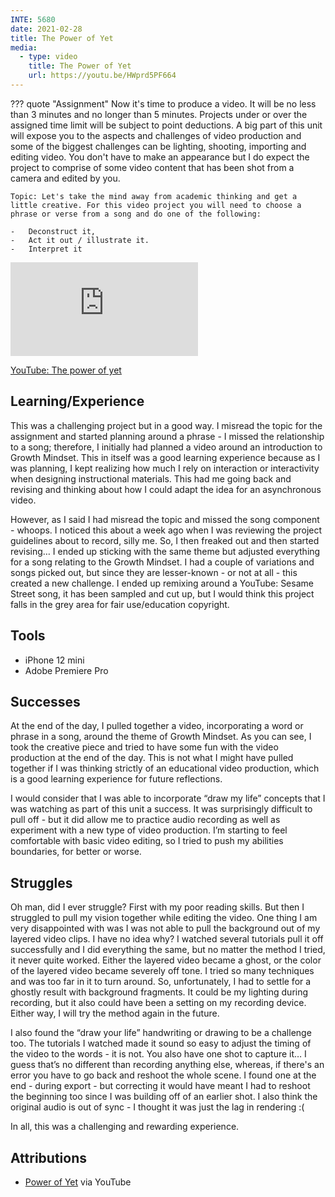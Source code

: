 ```yaml
---
INTE: 5680
date: 2021-02-28
title: The Power of Yet
media:
  - type: video
    title: The Power of Yet
    url: https://youtu.be/HWprd5PF664
---
```


??? quote "Assignment"
    Now it's time to produce a video. It will be no less than 3 minutes and no longer than 5 minutes. Projects under or over the assigned time limit will be subject to point deductions. A big part of this unit will expose you to the aspects and challenges of video production and some of the biggest challenges can be lighting, shooting, importing and editing video. You don't have to make an appearance but I do expect the project to comprise of some video content that has been shot from a camera and edited by you.

    Topic: Let's take the mind away from academic thinking and get a little creative. For this video project you will need to choose a phrase or verse from a song and do one of the following:

    -   Deconstruct it,
    -   Act it out / illustrate it.
    -   Interpret it

<div class="aspect-ratio aspect-ratio--16-9">
  <iframe class="aspect-ratio--content" src="https://www.youtube-nocookie.com/embed/HWprd5PF664" title="YouTube video player" frameborder="0" allow="accelerometer; autoplay; clipboard-write; encrypted-media; gyroscope; picture-in-picture" allowfullscreen></iframe>
</div>

[YouTube: The power of yet](https://youtu.be/HWprd5PF664)

## Learning/Experience

This was a challenging project but in a good way. I misread the topic for the assignment and started planning around a phrase - I missed the relationship to a song; therefore, I initially had planned a video around an introduction to Growth Mindset. This in itself was a good learning experience because as I was planning, I kept realizing how much I rely on interaction or interactivity when designing instructional materials. This had me going back and revising and thinking about how I could adapt the idea for an asynchronous video.

However, as I said I had misread the topic and missed the song component - whoops. I noticed this about a week ago when I was reviewing the project guidelines about to record, silly me. So, I then freaked out and then started revising… I ended up sticking with the same theme but adjusted everything for a song relating to the Growth Mindset. I had a couple of variations and songs picked out, but since they are lesser-known - or not at all - this created a new challenge. I ended up remixing around a YouTube: Sesame Street song, it has been sampled and cut up, but I would think this project falls in the grey area for fair use/education copyright.

## Tools

-   iPhone 12 mini
-   Adobe Premiere Pro

## Successes

At the end of the day, I pulled together a video, incorporating a word or phrase in a song, around the theme of Growth Mindset. As you can see, I took the creative piece and tried to have some fun with the video production at the end of the day. This is not what I might have pulled together if I was thinking strictly of an educational video production, which is a good learning experience for future reflections.

I would consider that I was able to incorporate “draw my life” concepts that I was watching as part of this unit a success. It was surprisingly difficult to pull off - but it did allow me to practice audio recording as well as experiment with a new type of video production. I’m starting to feel comfortable with basic video editing, so I tried to push my abilities boundaries, for better or worse.

## Struggles

Oh man, did I ever struggle? First with my poor reading skills. But then I struggled to pull my vision together while editing the video. One thing I am very disappointed with was I was not able to pull the background out of my layered video clips. I have no idea why? I watched several tutorials pull it off successfully and I did everything the same, but no matter the method I tried, it never quite worked. Either the layered video became a ghost, or the color of the layered video became severely off tone. I tried so many techniques and was too far in it to turn around. So, unfortunately, I had to settle for a ghostly result with background fragments. It could be my lighting during recording, but it also could have been a setting on my recording device. Either way, I will try the method again in the future.

I also found the “draw your life” handwriting or drawing to be a challenge too. The tutorials I watched made it sound so easy to adjust the timing of the video to the words - it is not. You also have one shot to capture it… I guess that’s no different than recording anything else, whereas, if there's an error you have to go back and reshoot the whole scene. I found one at the end - during export - but correcting it would have meant I had to reshoot the beginning too since I was building off of an earlier shot. I also think the original audio is out of sync - I thought it was just the lag in rendering :(

In all, this was a challenging and rewarding experience.

## Attributions

-   [Power of Yet](https://youtu.be/XLeUvZvuvAs) via YouTube
